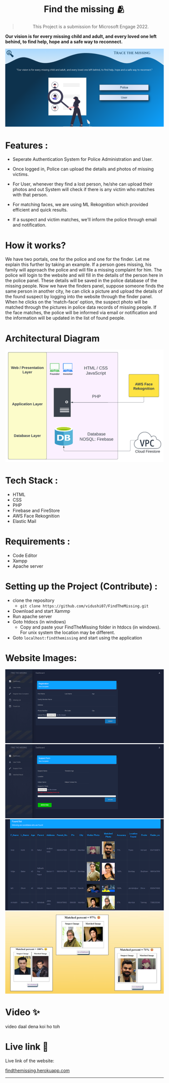 <div align="center">

# Find the missing 🫂

> This Project is a submission for Microsoft Engage 2022.

</div>

**Our vision is for every missing child and adult, and every loved one left behind, to find help, hope and a safe way to reconnect.**

<img src="./readme_images/home.png"/> 
  
  
# Features :
* Seperate Authentication System for Police Administration and User.

- Once logged in, Police can upload the details and photos of missing victims.

- For User, whenever they find a lost person, he/she can upload their photos and out System will check if there is any victim who matches with that person.

- For matching faces, we are using ML Rekognition which provided efficient and quick results.

- If a suspect and victim matches, we'll inform the police through email and notification.

# How it works?

We have two portals, one for the police and one for the finder.
Let me explain this further by taking an example. If a person goes missing, his family will approach the police and will file a missing complaint for him. The police will login to the website and will fill in the details of the person here in the police panel. These details will be saved in the police database of the missing people. Now we have the finders panel, suppose someone finds the same person in another city, he can click a picture and upload the details of the found suspect by logging into the website through the finder panel. When he clicks on the ‘match-face’ option, the suspect photo will be matched through the pictures in police data records of missing people. If the face matches, the police will be informed via email or notification and the information will be updated in the list of found people.

# Architectural Diagram

<img src="./readme_images/architecture.png"/>

# Tech Stack :

- HTML
- CSS
- PHP
- Firebase and FireStore
- AWS Face Rekognition
- Elastic Mail

# Requirements :

- Code Editor
- Xampp
- Apache server

# Setting up the Project (Contribute) :

- clone the repository
  - `git clone https://github.com/vidushi07/FindTheMissing.git`
- Download and start Xammp
- Run apache server
- Goto htdocs (in windows)
  - Copy and paste your FindTheMissing folder in htdocs (in windows). For unix system the location may be different.
- Goto `localhost:findthemissing` and start using the application

# Website Images:

<img src="./readme_images/policepanel.png"/> 
<img src="./readme_images/finderpanel.png"/>

<img src="./readme_images/compare_faces.png"/> 
<img src="./readme_images/results.jpeg"/>

# Video ✨

video daal dena koi ho toh

# Live link 🔗

Live link of the website:

<a href="findthemissing.herokuapp.com">findthemissing.herokuapp.com</a>

---
